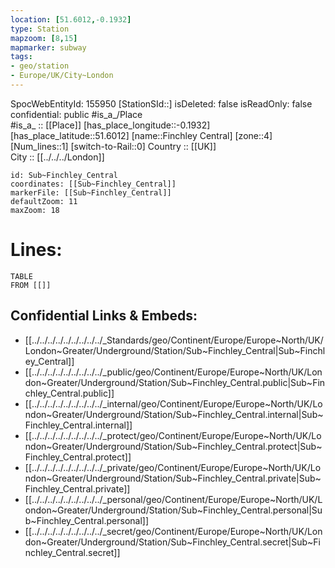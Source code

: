 ```yaml
---
location: [51.6012,-0.1932] 
type: Station 
mapzoom: [8,15] 
mapmarker: subway 
tags:
- geo/station
- Europe/UK/City~London
---
```

SpocWebEntityId: 155950
[StationSId::] 
isDeleted: false
isReadOnly: false
confidential: public
#is_a_/Place  
#is_a_ :: [[Place]] 
[has_place_longitude::-0.1932] 
[has_place_latitude::51.6012] 
[name::Finchley Central] 
[zone::4] 
[Num_lines::1] 
[switch-to-Rail::0] 
Country :: [[UK]]  
City :: [[../../../London]]  


```leaflet
id: Sub~Finchley_Central
coordinates: [[Sub~Finchley_Central]] 
markerFile: [[Sub~Finchley_Central]] 
defaultZoom: 11 
maxZoom: 18
```


# Lines: 
```dataview
TABLE 
FROM [[]] 
```

## Confidential Links & Embeds: 
- [[../../../../../../../../../_Standards/geo/Continent/Europe/Europe~North/UK/London~Greater/Underground/Station/Sub~Finchley_Central|Sub~Finchley_Central]] 
- [[../../../../../../../../../_public/geo/Continent/Europe/Europe~North/UK/London~Greater/Underground/Station/Sub~Finchley_Central.public|Sub~Finchley_Central.public]] 
- [[../../../../../../../../../_internal/geo/Continent/Europe/Europe~North/UK/London~Greater/Underground/Station/Sub~Finchley_Central.internal|Sub~Finchley_Central.internal]] 
- [[../../../../../../../../../_protect/geo/Continent/Europe/Europe~North/UK/London~Greater/Underground/Station/Sub~Finchley_Central.protect|Sub~Finchley_Central.protect]] 
- [[../../../../../../../../../_private/geo/Continent/Europe/Europe~North/UK/London~Greater/Underground/Station/Sub~Finchley_Central.private|Sub~Finchley_Central.private]] 
- [[../../../../../../../../../_personal/geo/Continent/Europe/Europe~North/UK/London~Greater/Underground/Station/Sub~Finchley_Central.personal|Sub~Finchley_Central.personal]] 
- [[../../../../../../../../../_secret/geo/Continent/Europe/Europe~North/UK/London~Greater/Underground/Station/Sub~Finchley_Central.secret|Sub~Finchley_Central.secret]] 
